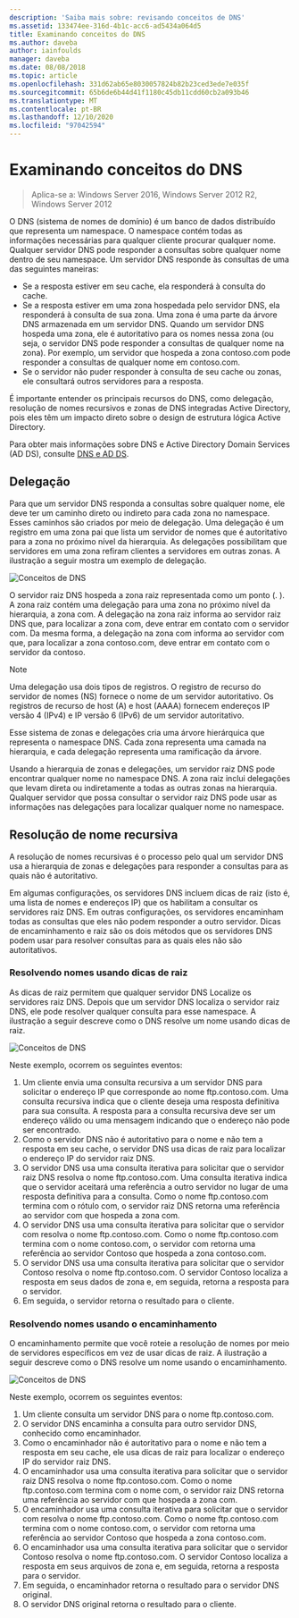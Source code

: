 ```yaml
---
description: 'Saiba mais sobre: revisando conceitos de DNS'
ms.assetid: 133474ee-316d-4b1c-acc6-ad5434a064d5
title: Examinando conceitos do DNS
ms.author: daveba
author: iainfoulds
manager: daveba
ms.date: 08/08/2018
ms.topic: article
ms.openlocfilehash: 331d62ab65e8030057824b82b23ced3ede7e035f
ms.sourcegitcommit: 65b6de6b44d41f1180c45db11cdd60cb2a093b46
ms.translationtype: MT
ms.contentlocale: pt-BR
ms.lasthandoff: 12/10/2020
ms.locfileid: "97042594"
---
```

# <a name="reviewing-dns-concepts"></a>Examinando conceitos do DNS

>Aplica-se a: Windows Server 2016, Windows Server 2012 R2, Windows Server 2012

O DNS (sistema de nomes de domínio) é um banco de dados distribuído que representa um namespace. O namespace contém todas as informações necessárias para qualquer cliente procurar qualquer nome. Qualquer servidor DNS pode responder a consultas sobre qualquer nome dentro de seu namespace. Um servidor DNS responde às consultas de uma das seguintes maneiras:

- Se a resposta estiver em seu cache, ela responderá à consulta do cache.
- Se a resposta estiver em uma zona hospedada pelo servidor DNS, ela responderá à consulta de sua zona. Uma zona é uma parte da árvore DNS armazenada em um servidor DNS. Quando um servidor DNS hospeda uma zona, ele é autoritativo para os nomes nessa zona (ou seja, o servidor DNS pode responder a consultas de qualquer nome na zona). Por exemplo, um servidor que hospeda a zona contoso.com pode responder a consultas de qualquer nome em contoso.com.
- Se o servidor não puder responder à consulta de seu cache ou zonas, ele consultará outros servidores para a resposta.

É importante entender os principais recursos do DNS, como delegação, resolução de nomes recursivos e zonas de DNS integradas Active Directory, pois eles têm um impacto direto sobre o design de estrutura lógica Active Directory.

Para obter mais informações sobre DNS e Active Directory Domain Services (AD DS), consulte [DNS e AD DS](../../ad-ds/plan/DNS-and-AD-DS.md).

## <a name="delegation"></a>Delegação

Para que um servidor DNS responda a consultas sobre qualquer nome, ele deve ter um caminho direto ou indireto para cada zona no namespace. Esses caminhos são criados por meio de delegação. Uma delegação é um registro em uma zona pai que lista um servidor de nomes que é autoritativo para a zona no próximo nível da hierarquia. As delegações possibilitam que servidores em uma zona refiram clientes a servidores em outras zonas. A ilustração a seguir mostra um exemplo de delegação.

![Conceitos de DNS](../../media/Reviewing-DNS-Concepts/0c24b576-d41a-4e5d-ad3d-6be81e095835.gif)

O servidor raiz DNS hospeda a zona raiz representada como um ponto (. ). A zona raiz contém uma delegação para uma zona no próximo nível da hierarquia, a zona com. A delegação na zona raiz informa ao servidor raiz DNS que, para localizar a zona com, deve entrar em contato com o servidor com. Da mesma forma, a delegação na zona com informa ao servidor com que, para localizar a zona contoso.com, deve entrar em contato com o servidor da contoso.

> [!NOTE]
> Uma delegação usa dois tipos de registros. O registro de recurso do servidor de nomes (NS) fornece o nome de um servidor autoritativo. Os registros de recurso de host (A) e host (AAAA) fornecem endereços IP versão 4 (IPv4) e IP versão 6 (IPv6) de um servidor autoritativo.

Esse sistema de zonas e delegações cria uma árvore hierárquica que representa o namespace DNS. Cada zona representa uma camada na hierarquia, e cada delegação representa uma ramificação da árvore.

Usando a hierarquia de zonas e delegações, um servidor raiz DNS pode encontrar qualquer nome no namespace DNS. A zona raiz inclui delegações que levam direta ou indiretamente a todas as outras zonas na hierarquia. Qualquer servidor que possa consultar o servidor raiz DNS pode usar as informações nas delegações para localizar qualquer nome no namespace.

## <a name="recursive-name-resolution"></a>Resolução de nome recursiva

A resolução de nomes recursivas é o processo pelo qual um servidor DNS usa a hierarquia de zonas e delegações para responder a consultas para as quais não é autoritativo.

Em algumas configurações, os servidores DNS incluem dicas de raiz (isto é, uma lista de nomes e endereços IP) que os habilitam a consultar os servidores raiz DNS. Em outras configurações, os servidores encaminham todas as consultas que eles não podem responder a outro servidor. Dicas de encaminhamento e raiz são os dois métodos que os servidores DNS podem usar para resolver consultas para as quais eles não são autoritativos.

### <a name="resolving-names-by-using-root-hints"></a>Resolvendo nomes usando dicas de raiz

As dicas de raiz permitem que qualquer servidor DNS Localize os servidores raiz DNS. Depois que um servidor DNS localiza o servidor raiz DNS, ele pode resolver qualquer consulta para esse namespace. A ilustração a seguir descreve como o DNS resolve um nome usando dicas de raiz.

![Conceitos de DNS](../../media/Reviewing-DNS-Concepts/1c044845-b104-4262-a7af-474ba3558a85.gif)

Neste exemplo, ocorrem os seguintes eventos:

1. Um cliente envia uma consulta recursiva a um servidor DNS para solicitar o endereço IP que corresponde ao nome ftp.contoso.com. Uma consulta recursiva indica que o cliente deseja uma resposta definitiva para sua consulta. A resposta para a consulta recursiva deve ser um endereço válido ou uma mensagem indicando que o endereço não pode ser encontrado.
2. Como o servidor DNS não é autoritativo para o nome e não tem a resposta em seu cache, o servidor DNS usa dicas de raiz para localizar o endereço IP do servidor raiz DNS.
3. O servidor DNS usa uma consulta iterativa para solicitar que o servidor raiz DNS resolva o nome ftp.contoso.com. Uma consulta iterativa indica que o servidor aceitará uma referência a outro servidor no lugar de uma resposta definitiva para a consulta. Como o nome ftp.contoso.com termina com o rótulo com, o servidor raiz DNS retorna uma referência ao servidor com que hospeda a zona com.
4. O servidor DNS usa uma consulta iterativa para solicitar que o servidor com resolva o nome ftp.contoso.com. Como o nome ftp.contoso.com termina com o nome contoso.com, o servidor com retorna uma referência ao servidor Contoso que hospeda a zona contoso.com.
5. O servidor DNS usa uma consulta iterativa para solicitar que o servidor Contoso resolva o nome ftp.contoso.com. O servidor Contoso localiza a resposta em seus dados de zona e, em seguida, retorna a resposta para o servidor.
6. Em seguida, o servidor retorna o resultado para o cliente.

### <a name="resolving-names-by-using-forwarding"></a>Resolvendo nomes usando o encaminhamento

O encaminhamento permite que você roteie a resolução de nomes por meio de servidores específicos em vez de usar dicas de raiz. A ilustração a seguir descreve como o DNS resolve um nome usando o encaminhamento.

![Conceitos de DNS](../../media/Reviewing-DNS-Concepts/05bc2eb0-1033-4e53-ae30-244fa247d000.gif)

Neste exemplo, ocorrem os seguintes eventos:

1. Um cliente consulta um servidor DNS para o nome ftp.contoso.com.
2. O servidor DNS encaminha a consulta para outro servidor DNS, conhecido como encaminhador.
3. Como o encaminhador não é autoritativo para o nome e não tem a resposta em seu cache, ele usa dicas de raiz para localizar o endereço IP do servidor raiz DNS.
4. O encaminhador usa uma consulta iterativa para solicitar que o servidor raiz DNS resolva o nome ftp.contoso.com. Como o nome ftp.contoso.com termina com o nome com, o servidor raiz DNS retorna uma referência ao servidor com que hospeda a zona com.
5. O encaminhador usa uma consulta iterativa para solicitar que o servidor com resolva o nome ftp.contoso.com. Como o nome ftp.contoso.com termina com o nome contoso.com, o servidor com retorna uma referência ao servidor Contoso que hospeda a zona contoso.com.
6. O encaminhador usa uma consulta iterativa para solicitar que o servidor Contoso resolva o nome ftp.contoso.com. O servidor Contoso localiza a resposta em seus arquivos de zona e, em seguida, retorna a resposta para o servidor.
7. Em seguida, o encaminhador retorna o resultado para o servidor DNS original.
8. O servidor DNS original retorna o resultado para o cliente.
